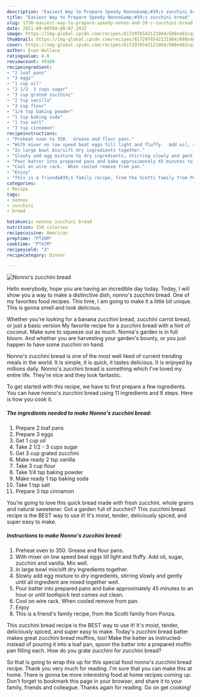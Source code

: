 ```yaml
---
description: "Easiest Way to Prepare Speedy Nonno&amp;#39;s zucchini bread"
title: "Easiest Way to Prepare Speedy Nonno&amp;#39;s zucchini bread"
slug: 1736-easiest-way-to-prepare-speedy-nonno-and-39-s-zucchini-bread
date: 2021-09-08T04:08:07.243Z
image: https://img-global.cpcdn.com/recipes/6172976542121984/680x482cq70/nonnos-zucchini-bread-recipe-main-photo.jpg
thumbnail: https://img-global.cpcdn.com/recipes/6172976542121984/680x482cq70/nonnos-zucchini-bread-recipe-main-photo.jpg
cover: https://img-global.cpcdn.com/recipes/6172976542121984/680x482cq70/nonnos-zucchini-bread-recipe-main-photo.jpg
author: Evan Wallace
ratingvalue: 4.8
reviewcount: 49168
recipeingredient:
- "2 loaf pans"
- "3 eggs"
- "1 cup oil"
- "2 1/2  3 cups sugar"
- "3 cup grated zucchini"
- "2 tsp vanilla"
- "3 cup flour"
- "1/4 tsp baking powder"
- "1 tsp baking soda"
- "1 tsp salt"
- "3 tsp cinnamon"
recipeinstructions:
- "Preheat oven to 350.  Grease and flour pans."
- "With mixer on low speed beat eggs till light and fluffy.  Add oil, sugar, zucchini and vanilla.  Mix well."
- "In large bowl mix/sift dry ingredients together."
- "Slowly add egg mixture to dry ingredients, stirring slowly and gently until all ingredient are mixed together well."
- "Pour batter into prepared pans and bake approximately 45 minutes to an hour or until toothpick test comes out clean."
- "Cool on wire rack.  When cooled remove from pan."
- "Enjoy"
- "This is a friend&#39;s family recipe, from the Scotti family from Ponza."
categories:
- Recipe
tags:
- nonnos
- zucchini
- bread

katakunci: nonnos zucchini bread 
nutrition: 158 calories
recipecuisine: American
preptime: "PT26M"
cooktime: "PT47M"
recipeyield: "3"
recipecategory: Dinner

---
```



![Nonno&#39;s zucchini bread](https://img-global.cpcdn.com/recipes/6172976542121984/680x482cq70/nonnos-zucchini-bread-recipe-main-photo.jpg)

Hello everybody, hope you are having an incredible day today. Today, I will show you a way to make a distinctive dish, nonno&#39;s zucchini bread. One of my favorites food recipes. This time, I am going to make it a little bit unique. This is gonna smell and look delicious.

Whether you&#39;re looking for a banana zucchini bread, zucchini carrot bread, or just a basic version My favorite recipe for a zucchini bread with a hint of coconut. Make sure to squeeze out as much. Nonna&#39;s garden is in full bloom. And whether you are harvesting your garden&#39;s bounty, or you just happen to have some zucchini on hand.

Nonno&#39;s zucchini bread is one of the most well liked of current trending meals in the world. It is simple, it is quick, it tastes delicious. It is enjoyed by millions daily. Nonno&#39;s zucchini bread is something which I've loved my entire life. They're nice and they look fantastic.


To get started with this recipe, we have to first prepare a few ingredients. You can have nonno&#39;s zucchini bread using 11 ingredients and 8 steps. Here is how you cook it.

<!--inarticleads1-->

##### The ingredients needed to make Nonno&#39;s zucchini bread:

1. Prepare 2 loaf pans
1. Prepare 3 eggs
1. Get 1 cup oil
1. Take 2 1/2 - 3 cups sugar
1. Get 3 cup grated zucchini
1. Make ready 2 tsp vanilla
1. Take 3 cup flour
1. Take 1/4 tsp baking powder
1. Make ready 1 tsp baking soda
1. Take 1 tsp salt
1. Prepare 3 tsp cinnamon


You&#39;re going to love this quick bread made with fresh zucchini, whole grains and natural sweetener. Got a garden full of zucchini? This zucchini bread recipe is the BEST way to use it! It&#39;s moist, tender, deliciously spiced, and super easy to make. 

<!--inarticleads2-->

##### Instructions to make Nonno&#39;s zucchini bread:

1. Preheat oven to 350.  Grease and flour pans.
1. With mixer on low speed beat eggs till light and fluffy.  Add oil, sugar, zucchini and vanilla.  Mix well.
1. In large bowl mix/sift dry ingredients together.
1. Slowly add egg mixture to dry ingredients, stirring slowly and gently until all ingredient are mixed together well.
1. Pour batter into prepared pans and bake approximately 45 minutes to an hour or until toothpick test comes out clean.
1. Cool on wire rack.  When cooled remove from pan.
1. Enjoy
1. This is a friend&#39;s family recipe, from the Scotti family from Ponza.


This zucchini bread recipe is the BEST way to use it! It&#39;s moist, tender, deliciously spiced, and super easy to make. Today&#39;s zucchini bread batter makes great zucchini bread muffins, too! Make the batter as instructed- instead of pouring it into a loaf pan, spoon the batter into a prepared muffin pan filling each. How do you grate zucchini for zucchini bread? 

So that is going to wrap this up for this special food nonno&#39;s zucchini bread recipe. Thank you very much for reading. I'm sure that you can make this at home. There is gonna be more interesting food at home recipes coming up. Don't forget to bookmark this page in your browser, and share it to your family, friends and colleague. Thanks again for reading. Go on get cooking!
